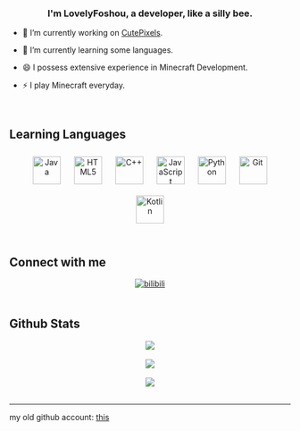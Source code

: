 ### <div align="center">I'm LovelyFoshou, a developer, like a silly bee.</div>  
  

- 🔭 I’m currently working on [CutePixels](https://github.com/CutePixels).  
  

- 🌱 I’m currently learning some languages.  
  

- 😄 I possess extensive experience in Minecraft Development.  
  

- ⚡ I play Minecraft everyday.  
  

<br/>  


## Learning Languages  
<div align="center">  
<a href="https://www.java.com/" target="_blank"><img style="margin: 10px" src="https://profilinator.rishav.dev/skills-assets/java-original-wordmark.svg" alt="Java" height="50" /></a>  
<a href="https://en.wikipedia.org/wiki/HTML5" target="_blank"><img style="margin: 10px" src="https://profilinator.rishav.dev/skills-assets/html5-original-wordmark.svg" alt="HTML5" height="50" /></a>  
<a href="https://www.cplusplus.com/" target="_blank"><img style="margin: 10px" src="https://profilinator.rishav.dev/skills-assets/cplusplus-original.svg" alt="C++" height="50" /></a>  
<a href="https://www.javascript.com/" target="_blank"><img style="margin: 10px" src="https://profilinator.rishav.dev/skills-assets/javascript-original.svg" alt="JavaScript" height="50" /></a>  
<a href="https://www.python.org/" target="_blank"><img style="margin: 10px" src="https://profilinator.rishav.dev/skills-assets/python-original.svg" alt="Python" height="50" /></a>  
<a href="https://github.com/" target="_blank"><img style="margin: 10px" src="https://profilinator.rishav.dev/skills-assets/git-scm-icon.svg" alt="Git" height="50" /></a>  
<a href="https://kotlinlang.org/" target="_blank"><img style="margin: 10px" src="https://profilinator.rishav.dev/skills-assets/kotlinlang-icon.svg" alt="Kotlin" height="50" /></a>  
</div>

<br/>  


## Connect with me  
<div align="center">
<a href="https://github.com/LovelyFoshou" target="_blank">
<img src="https://img.shields.io/badge/bilibili-%2300acee.svg?&style=for-the-badge&logo=bilibili&logoColor=blue" alt="bilibili" style="margin-bottom: 5px;" />
</a>  
</div>  
  

<br/>  


## Github Stats  
<div align="center"><img src="https://github-readme-stats.vercel.app/api?username=LovelyFoshou&show_icons=true&count_private=true&hide_border=true" align="center" /></div>  

<br/>  




<div align="center">
<img src="https://komarev.com/ghpvc/?username=LovelyFoshou&&style=flat-square" align="center" />
</div>  
  

<br/>  

<div align="center">
            <a href="https://afdian.net/a/LovelyFoshou" target="_blank" style="display: inline-block;">
                <img
                    src="https://img.shields.io/badge/Donate-爱发电-%232E87FB.svg?style=flat-square&logo=afdian" 
                    align="center"
                />
            </a></div>
<br />

----
my old github account: [this](rocky-co)
